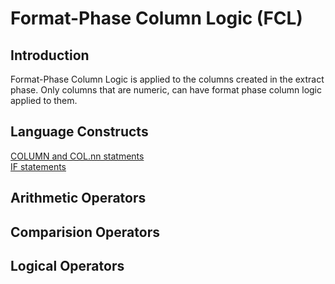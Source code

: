 # Format-Phase Column Logic (FCL)

## Introduction

Format-Phase Column Logic is applied to the columns created in the extract phase. Only columns that are numeric, can have format phase column logic applied to them.

## Language Constructs

[COLUMN and COL.nn statments](./LogicText/ColumnStatementFCL.md)  
[IF statements](./LogicText/IFstatementsFCL.md)

## Arithmetic Operators

## Comparision Operators

## Logical Operators
